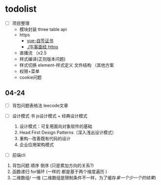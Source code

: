 
# todolist

- [ ] 项目整理
    - 模块封装 three table api
    - https
        - [vue-自签证书](../../日志/2020/log-2020-05-03.md)
        - [./牛客面经 https](./2021-04-26%20牛客面经.md#https)
    - 直播流 （x2.5
    - 样式编译(正则版本问题)
    - 样式切换 element-样式定义 文件结构 （其他方案
    - 权限+菜单
    - cookie问题

## 04-24
- [ ] 背包问题表格法 leecode文章  
- [ ] 设计模式 书 js设计模式 + 经典设计模式
    1. 设计模式：可复用面向对象软件的基础
    2. Head First Design Patterns（深入浅出设计模式）
    3. 重构--改善既有代码的设计
    4. 企业应用架构模式
- [ ] 前端cli


1. 背包问题 顺序 倒序 (只是累加方向的关系?)
2. 函数递归 for循环 (一样的 都是基于两个维度遍历 )
3. 二维数组/ 一维 (二维数组是限制条件不一样，为了缓存*拿一个少一个的结果*)
